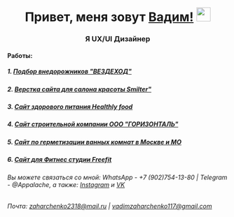 <h1 align="center">Привет, меня зовут <a href="#" target="_blank">Вадим!</a> 
<img src="https://github.com/blackcater/blackcater/raw/main/images/Hi.gif" height="32"/></h1>
<h3 align="center"> Я UX/UI Дизайнер</h3>

<h4 align="left">Работы:</h4>
<h5>1. <a href="https://vadimzakharchenko.github.io/super-slider/" target="_blank">Подбор внедорожников "ВЕЗДЕХОД"</a></h5>
<h5>2. <a href="https://vadimzakharchenko.github.io/Smilter/dist/" target="_blank">Верстка сайта для салона красоты Smilter"</a></h5>
<h5>3. <a href="https://vadimzakharchenko.github.io/Modue02-Shop/dist/" target="_blank">Сайт здорового питания Healthly food</a></h5>
<h5>4. <a href="https://gorzo.ru/" target="_blank">Сайт строительной компании ООО "ГОРИЗОНТАЛЬ"</a></h5>
<h5>5. <a href="https://xn----7sbbhcmaqic3bua5a6a8dxe2c.xn--p1ai/" target="_blank">Сайт по герметизации ванных комнат в Москве и МО</a></h5>
<h5>6. <a href="https://vadimzakharchenko.github.io/Module01-Final-Work/online-gym.html" target="_blank">Сайт для Фитнес студии Freefit</a></h5>

###### Вы можете связаться со мной:  WhatsApp - +7 (902)754-13-80       |       Telegram - @Appalache, а также: [Instagram](https://instagram/vadim__zakharchenko) и [VK](https://vk.com/id226763322)
######     Почта: zaharchenko2318@mail.ru | vadimzaharchenko117@gmail.com

